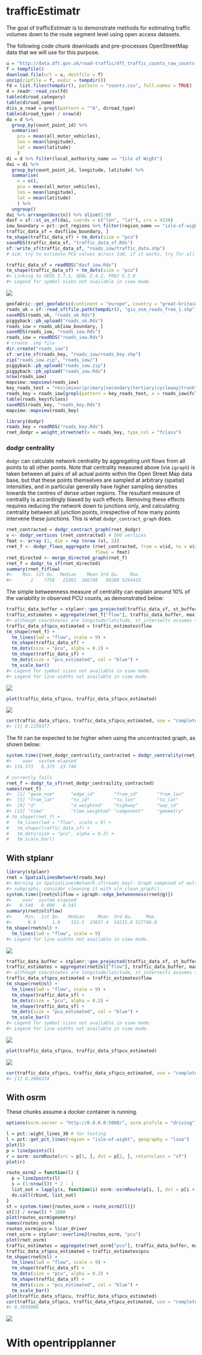 
<!-- README.md is generated from README.Rmd. Please edit that file -->

# trafficEstimatr

<!-- badges: start -->

<!-- badges: end -->

The goal of trafficEstimatr is to demonstrate methods for estimating
traffic volumes down to the route segment level using open access
datasets.

The following code chunk downloads and pre-processes OpenStreetMap data
that we will use for this
purpose.

``` r
u = "http://data.dft.gov.uk/road-traffic/dft_traffic_counts_raw_counts.zip"
f = tempfile()
download.file(url = u, destfile = f)
unzip(zipfile = f, exdir = tempdir())
fd = list.files(tempdir(), pattern = "counts.csv", full.names = TRUE)
d = readr::read_csv(fd)
table(d$road_category)
table(d$road_name)
d$is_a_road = grepl(pattern = "^A", d$road_type)
table(d$road_type) / nrow(d)
da = d %>% 
  group_by(count_point_id) %>% 
  summarise(
    pcu = mean(all_motor_vehicles),
    lon = mean(longitude),
    lat = mean(latitude)
    )
di = d %>% filter(local_authority_name == "Isle of Wight")
dai = di %>% 
  group_by(count_point_id, longitude, latitude) %>% 
  summarise(
    n = n(),
    pcu = mean(all_motor_vehicles),
    lon = mean(longitude),
    lat = mean(latitude)
    ) %>% 
  ungroup()
dai %>% arrange(desc(n)) %>% slice(1:9)
dasf = sf::st_as_sf(dai, coords = c("lon", "lat"), crs = 4326)
iow_boundary = pct::pct_regions %>% filter(region_name == "isle-of-wight")
traffic_data_sf = dasf[iow_boundary, ]
tm_shape(traffic_data_sf) + tm_dots(size = "pcu")
saveRDS(traffic_data_sf, "traffic_data_sf.Rds")
sf::write_sf(traffic_data_sf, "roads_iow/traffic_data.shp")
# aim: try to estimate PCU values across IoW, if it works, try for all of UK (big data)
```

``` r
traffic_data_sf = readRDS("dasf_iow.Rds")
tm_shape(traffic_data_sf) + tm_dots(size = "pcu")
#> Linking to GEOS 3.7.1, GDAL 2.4.2, PROJ 5.2.0
#> Legend for symbol sizes not available in view mode.
```

![](README_files/figure-gfm/unnamed-chunk-3-1.png)<!-- -->

``` r
geofabric::get_geofabric(continent = "europe", country = "great-britain", region = "england")
roads_uk = sf::read_sf(file.path(tempdir(), "gis_osm_roads_free_1.shp"))
saveRDS(roads_uk, "roads_uk.Rds")
piggyback::pb_upload("roads_uk.Rds")
roads_iow = roads_uk[iow_boundary, ]
saveRDS(roads_iow, "roads_iow.Rds")
roads_iow = readRDS("roads_iow.Rds")
# create .shp file
dir.create("roads_iow")
sf::write_sf(roads_key, "roads_iow/roads_key.shp")
zip("roads_iow.zip", "roads_iow/")
piggyback::pb_upload("roads_iow.zip")
piggyback::pb_upload("roads_iow.Rds")
nrow(roads_iow)
mapview::mapview(roads_iow)
key_roads_text = "resi|minor|primary|secondary|tertiary|cycleway|trunk"
roads_key = roads_iow[grepl(pattern = key_roads_text, x = roads_iow$fclass), ]
table(roads_key$fclass)
saveRDS(roads_key, "roads_key.Rds")
mapview::mapview(roads_key)
```

``` r
library(dodgr)
roads_key = readRDS("roads_key.Rds")
rnet_dodgr = weight_streetnet(x = roads_key, type_col = "fclass")
```

### dodgr centrality

`dodgr` can calculate network centrality by aggregating unit flows from
all points to all other points. Note that centrality measured above (via
`igraph`) is taken between all pairs of all actual points within the
Open Street Map data base, but that these points themselves are sampled
at arbitrary (spatial) intensities, and in particular generally have
higher sampling densities towards the centres of dense urban regions.
The resultant measure of centrality is accordingly biased by such
effects. Removing these effects requires reducing the network down to
junctions only, and calculating centrality between all junction points,
irrespective of how many points intervene these junctions. This is what
`dodgr_contract_graph` does.

``` r
rnet_contracted = dodgr_contract_graph(rnet_dodgr)
v <- dodgr_vertices (rnet_contracted) # 500 vertices
fmat <- array (1, dim = rep (nrow (v), 2))
rnet_f <- dodgr_flows_aggregate (rnet_contracted, from = v$id, to = v$id,
                                 flows = fmat)
rnet_directed <- merge_directed_graph(rnet_f)
rnet_f = dodgr_to_sf(rnet_directed)
summary(rnet_f$flow)
#>    Min. 1st Qu.  Median    Mean 3rd Qu.    Max. 
#>       2    7758   23262  166748   98209 5294419
```

The simple betweenness measure of centrality can explain around 10% of
the variability in observed PCU counts, as demonstrated
below:

``` r
traffic_data_buffer = stplanr::geo_projected(traffic_data_sf, st_buffer, dist = 200)
traffic_estimates = aggregate(rnet_f["flow"], traffic_data_buffer, max) 
#> although coordinates are longitude/latitude, st_intersects assumes that they are planar
traffic_data_sf$pcu_estimated = traffic_estimates$flow
tm_shape(rnet_f) +
  tm_lines(lwd = "flow", scale = 9) +
  tm_shape(traffic_data_sf) +
  tm_dots(size = "pcu", alpha = 0.2) +
  tm_shape(traffic_data_sf) +
  tm_dots(size = "pcu_estimated", col = "blue") +
  tm_scale_bar()
#> Legend for symbol sizes not available in view mode.
#> Legend for line widths not available in view mode.
```

![](README_files/figure-gfm/unnamed-chunk-6-1.png)<!-- -->

``` r
plot(traffic_data_sf$pcu, traffic_data_sf$pcu_estimated)
```

![](README_files/figure-gfm/unnamed-chunk-6-2.png)<!-- -->

``` r
cor(traffic_data_sf$pcu, traffic_data_sf$pcu_estimated, use = "complete.obs")^2
#> [1] 0.1159377
```

The fit can be expected to be higher when using the uncontracted graph,
as shown
below:

``` r
system.time({rnet_dodgr_centraility_contracted = dodgr_centrality(rnet_dodgr, contract = FALSE)})
#>    user  system elapsed 
#> 134.373   0.375  23.748
```

``` r
# currently fails
rnet_f = dodgr_to_sf(rnet_dodgr_centraility_contracted)
names(rnet_f)
#>  [1] "geom_num"      "edge_id"       "from_id"       "from_lon"     
#>  [5] "from_lat"      "to_id"         "to_lon"        "to_lat"       
#>  [9] "d"             "d_weighted"    "highway"       "way_id"       
#> [13] "time"          "time_weighted" "component"     "geometry"
# tm_shape(rnet_f) +
#   tm_lines(lwd = "flow", scale = 9) +
#   tm_shape(traffic_data_sf) +
#   tm_dots(size = "pcu", alpha = 0.2) +
#   tm_scale_bar()
```

## With stplanr

``` r
library(stplanr)
rnet = SpatialLinesNetwork(roads_key)
#> Warning in SpatialLinesNetwork.sf(roads_key): Graph composed of multiple
#> subgraphs, consider cleaning it with sln_clean_graph().
system.time({rnet@sl$flow = igraph::edge_betweenness(rnet@g)})
#>    user  system elapsed 
#>   0.540   0.000   0.541
summary(rnet@sl$flow)
#>     Min.  1st Qu.   Median     Mean  3rd Qu.     Max. 
#>      0.0      1.0    152.5  23657.4  14215.8 527746.0
tm_shape(rnet@sl) +
  tm_lines(lwd = "flow", scale = 9)
#> Legend for line widths not available in view mode.
```

![](README_files/figure-gfm/stplanr-1.png)<!-- -->

``` r
traffic_data_buffer = stplanr::geo_projected(traffic_data_sf, st_buffer, dist = 100)
traffic_estimates = aggregate(rnet@sl["flow"], traffic_data_buffer, max) 
#> although coordinates are longitude/latitude, st_intersects assumes that they are planar
traffic_data_sf$pcu_estimated = traffic_estimates$flow
tm_shape(rnet@sl) +
  tm_lines(lwd = "flow", scale = 9) +
  tm_shape(traffic_data_sf) +
  tm_dots(size = "pcu", alpha = 0.2) +
  tm_shape(traffic_data_sf) +
  tm_dots(size = "pcu_estimated", col = "blue") +
  tm_scale_bar()
#> Legend for symbol sizes not available in view mode.
#> Legend for line widths not available in view mode.
```

![](README_files/figure-gfm/stplanr-2.png)<!-- -->

``` r
plot(traffic_data_sf$pcu, traffic_data_sf$pcu_estimated)
```

![](README_files/figure-gfm/stplanr-3.png)<!-- -->

``` r
cor(traffic_data_sf$pcu, traffic_data_sf$pcu_estimated, use = "complete.obs")^2
#> [1] 0.2006334
```

## With osrm

These chunks assume a docker container is running.

``` r
options(osrm.server = "http://0.0.0.0:5000/", osrm.profile = "driving")

l = pct::wight_lines_30 # for testing
l = pct::get_pct_lines(region = "isle-of-wight", geography = "lsoa")
plot(l)
p = line2points(l)
r = osrm::osrmRoute(src = p[1, ], dst = p[2, ], returnclass = "sf")
plot(r)
```

``` r
route_osrm2 = function(l) {
  p = line2points(l)
  s = (1:nrow(l)) * 2 - 1
  list_out = lapply(s, function(i) osrm::osrmRoute(p[i, ], dst = p[i + 1, ], returnclass = "sf"))
  do.call(rbind, list_out)
}
st = system.time({routes_osrm = route_osrm2(l)})
st[3] / nrow(l) * 1000
plot(routes_osrm$geometry)
names(routes_osrm)
routes_osrm$pcu = l$car_driver
rnet_osrm = stplanr::overline2(routes_osrm, "pcu")
plot(rnet_osrm)
traffic_estimates = aggregate(rnet_osrm["pcu"], traffic_data_buffer, max) 
traffic_data_sf$pcu_estimated = traffic_estimates$pcu
tm_shape(rnet@sl) +
  tm_lines(lwd = "flow", scale = 9) +
  tm_shape(traffic_data_sf) +
  tm_dots(size = "pcu", alpha = 0.2) +
  tm_shape(traffic_data_sf) +
  tm_dots(size = "pcu_estimated", col = "blue") +
  tm_scale_bar()
plot(traffic_data_sf$pcu, traffic_data_sf$pcu_estimated)
cor(traffic_data_sf$pcu, traffic_data_sf$pcu_estimated, use = "complete.obs")^2
#> 0.3930986
```

![](osrm-rnet.png)

# With opentripplanner
